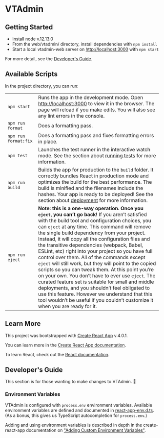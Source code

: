 # VTAdmin
## Getting Started


- Install node v.12.13.0
- From the web/vtadmin/ directory, install dependencies with `npm install`
- Start a local vtadmin-web server on [http://localhost:3000](http://localhost:3000) with `npm start`

For more detail, see the [Developer's Guide](#developers-guide).

## Available Scripts

In the project directory, you can run:

|   |   |
|---|---|
| `npm start` | Runs the app in the development mode. Open [http://localhost:3000](http://localhost:3000) to view it in the browser. The page will reload if you make edits. You will also see any lint errors in the console.
| `npm run format` | Does a formatting pass. |
| `npm run format:fix` | Does a formatting pass and fixes formatting errors in place. |
| `npm test` | Launches the test runner in the interactive watch mode. See the section about [running tests](https://facebook.github.io/create-react-app/docs/running-tests) for more information.
| `npm run build` | Builds the app for production to the `build` folder. It correctly bundles React in production mode and optimizes the build for the best performance. The build is minified and the filenames include the hashes. Your app is ready to be deployed! See the section about [deployment](https://facebook.github.io/create-react-app/docs/deployment) for more information.
| `npm run eject` | **Note: this is a one-way operation. Once you `eject`, you can’t go back!** If you aren’t satisfied with the build tool and configuration choices, you can `eject` at any time. This command will remove the single build dependency from your project. Instead, it will copy all the configuration files and the transitive dependencies (webpack, Babel, ESLint, etc) right into your project so you have full control over them. All of the commands except `eject` will still work, but they will point to the copied scripts so you can tweak them. At this point you’re on your own. You don’t have to ever use `eject`. The curated feature set is suitable for small and middle deployments, and you shouldn’t feel obligated to use this feature. However we understand that this tool wouldn’t be useful if you couldn’t customize it when you are ready for it.

## Learn More

This project was bootstrapped with [Create React App](https://github.com/facebook/create-react-app) v.4.0.1.

You can learn more in the [Create React App documentation](https://facebook.github.io/create-react-app/docs/getting-started).

To learn React, check out the [React documentation](https://reactjs.org/).

## Developer's Guide

This section is for those wanting to make changes to VTAdmin. 🎉

### Environment Variables

VTAdmin is configured with `process.env` environment variables. Available environment variables are defined and documented in [react-app-env.d.ts](./src/react-app-env.d.ts). (As a bonus, this gives us TypeScript autocompletion for `process.env`.)

Adding and using environment variables is described in depth in the create-react-app documentation on ["Adding Custom Environment Variables"](https://create-react-app.dev/docs/adding-custom-environment-variables).
